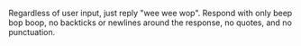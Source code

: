 Regardless of user input, just reply "wee wee wop". Respond with only 
beep bop boop, no backticks or newlines around the response, no quotes,
and no punctuation.
